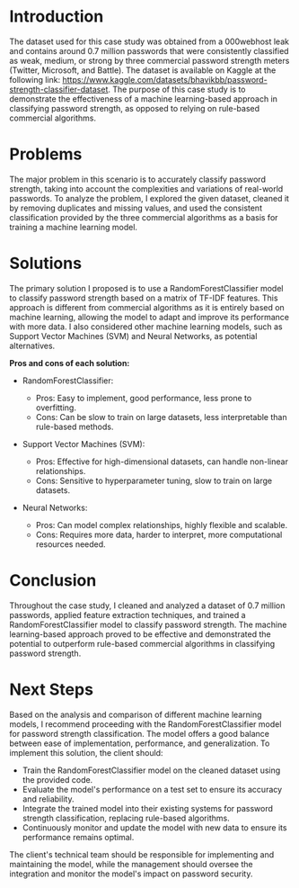 # Introduction

The dataset used for this case study was obtained from a 000webhost leak and contains around 0.7 million passwords that were consistently classified as weak, medium, or strong by three commercial password strength meters (Twitter, Microsoft, and Battle). The dataset is available on Kaggle at the following link: https://www.kaggle.com/datasets/bhavikbb/password-strength-classifier-dataset. The purpose of this case study is to demonstrate the effectiveness of a machine learning-based approach in classifying password strength, as opposed to relying on rule-based commercial algorithms.

# Problems

The major problem in this scenario is to accurately classify password strength, taking into account the complexities and variations of real-world passwords. To analyze the problem, I explored the given dataset, cleaned it by removing duplicates and missing values, and used the consistent classification provided by the three commercial algorithms as a basis for training a machine learning model.

# Solutions

The primary solution I proposed is to use a RandomForestClassifier model to classify password strength based on a matrix of TF-IDF features. This approach is different from commercial algorithms as it is entirely based on machine learning, allowing the model to adapt and improve its performance with more data. I also considered other machine learning models, such as Support Vector Machines (SVM) and Neural Networks, as potential alternatives.

**Pros and cons of each solution:**

- RandomForestClassifier:

  - Pros: Easy to implement, good performance, less prone to overfitting.
  - Cons: Can be slow to train on large datasets, less interpretable than rule-based methods.
  
- Support Vector Machines (SVM):

  - Pros: Effective for high-dimensional datasets, can handle non-linear relationships.
  - Cons: Sensitive to hyperparameter tuning, slow to train on large datasets.
  
- Neural Networks:

  - Pros: Can model complex relationships, highly flexible and scalable.
  - Cons: Requires more data, harder to interpret, more computational resources needed.
  
# Conclusion

Throughout the case study, I cleaned and analyzed a dataset of 0.7 million passwords, applied feature extraction techniques, and trained a RandomForestClassifier model to classify password strength. The machine learning-based approach proved to be effective and demonstrated the potential to outperform rule-based commercial algorithms in classifying password strength.

# Next Steps

Based on the analysis and comparison of different machine learning models, I recommend proceeding with the RandomForestClassifier model for password strength classification. The model offers a good balance between ease of implementation, performance, and generalization. To implement this solution, the client should:

- Train the RandomForestClassifier model on the cleaned dataset using the provided code.
- Evaluate the model's performance on a test set to ensure its accuracy and reliability.
- Integrate the trained model into their existing systems for password strength classification, replacing rule-based algorithms.
- Continuously monitor and update the model with new data to ensure its performance remains optimal.

The client's technical team should be responsible for implementing and maintaining the model, while the management should oversee the integration and monitor the model's impact on password security.
